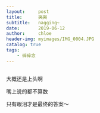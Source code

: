 ```yaml
---
layout:     post
title:      哭哭
subtitle:   nagging~
date:       2019-06-12
author:     chloe
header-img: myimages/IMG_0004.JPG
catalog: true
tags:
    - 碎碎念
---
```


## 

大概还是上头啊

嘴上说的都不算数

只有眼泪才是最终的答案～

